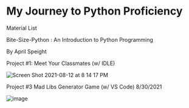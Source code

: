 # My Journey to Python Proficiency

Material List

Bite-Size-Python : An Introduction to Python Programming

By April Speight


Project #1: Meet Your Classmates (w/ IDLE)

![Screen Shot 2021-08-12 at 8 14 17 PM](https://user-images.githubusercontent.com/84424434/129404569-fbc21485-9e7c-48ef-a5f4-6d999dd07704.png)


Project #3 Mad Libs Generator Game (w/ VS Code)
8/30/2021


![image](https://user-images.githubusercontent.com/84424434/131336213-1ab305aa-a6cc-4c84-ba6b-19dd1d8d8699.png)



